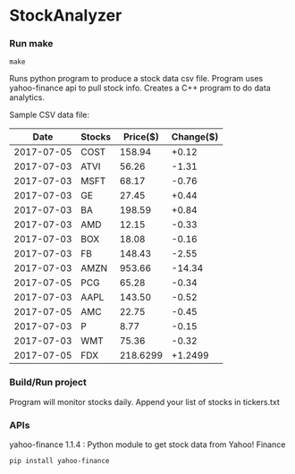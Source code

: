 # StockAnalyzer

### Run make
```
make
```

Runs python program to produce a stock data csv file. Program uses yahoo-finance api to pull stock info.
Creates a C++ program to do data analytics.

Sample CSV data file:

| Date| Stocks| Price($)| Change($) | 
| --- | --- | --- | ---  | 
| 2017-07-05| COST| 158.94| +0.12 | 
| 2017-07-03| ATVI| 56.26| -1.31 | 
| 2017-07-03| MSFT| 68.17| -0.76 | 
| 2017-07-03| GE| 27.45| +0.44 | 
| 2017-07-03| BA| 198.59| +0.84 | 
| 2017-07-03| AMD| 12.15| -0.33 | 
| 2017-07-03| BOX| 18.08| -0.16 | 
| 2017-07-03| FB| 148.43| -2.55 | 
| 2017-07-03| AMZN| 953.66| -14.34 | 
| 2017-07-05| PCG| 65.28| -0.34 | 
| 2017-07-03| AAPL| 143.50| -0.52 | 
| 2017-07-05| AMC| 22.75| -0.45 | 
| 2017-07-03| P| 8.77| -0.15 | 
| 2017-07-03| WMT| 75.36| -0.32 | 
| 2017-07-05| FDX| 218.6299| +1.2499 | 

### Build/Run project

Program will monitor stocks daily. Append your list of stocks in tickers.txt

### APIs
yahoo-finance 1.1.4 : Python module to get stock data from Yahoo! Finance

```
pip install yahoo-finance
```

